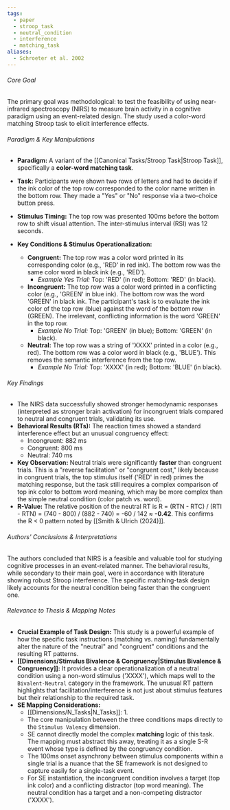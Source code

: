 ```yaml
---
tags:
  - paper
  - stroop_task
  - neutral_condition
  - interference
  - matching_task
aliases:
  - Schroeter et al. 2002
---
```


###### Core Goal
The primary goal was methodological: to test the feasibility of using near-infrared spectroscopy (NIRS) to measure brain activity in a cognitive paradigm using an event-related design. The study used a color-word matching Stroop task to elicit interference effects.

###### Paradigm & Key Manipulations

*   **Paradigm:** A variant of the [[Canonical Tasks/Stroop Task|Stroop Task]], specifically a **color-word matching task**.
*   **Task:** Participants were shown two rows of letters and had to decide if the ink color of the top row corresponded to the color name written in the bottom row. They made a "Yes" or "No" response via a two-choice button press.
*   **Stimulus Timing:** The top row was presented 100ms before the bottom row to shift visual attention. The inter-stimulus interval (RSI) was 12 seconds.

*   **Key Conditions & Stimulus Operationalization:**
    *   **Congruent:** The top row was a color word printed in its corresponding color (e.g., 'RED' in red ink). The bottom row was the same color word in black ink (e.g., 'RED').
        *   *Example Yes Trial:* Top: 'RED' (in red); Bottom: 'RED' (in black).
    *   **Incongruent:** The top row was a color word printed in a conflicting color (e.g., 'GREEN' in blue ink). The bottom row was the word 'GREEN' in black ink. The participant's task is to evaluate the ink color of the top row (blue) against the word of the bottom row (GREEN). The irrelevant, conflicting information is the word 'GREEN' in the top row.
        *   *Example No Trial:* Top: 'GREEN' (in blue); Bottom: 'GREEN' (in black).
    *   **Neutral:** The top row was a string of 'XXXX' printed in a color (e.g., red). The bottom row was a color word in black (e.g., 'BLUE'). This removes the semantic interference from the top row.
        *   *Example No Trial:* Top: 'XXXX' (in red); Bottom: 'BLUE' (in black).

###### Key Findings

*   The NIRS data successfully showed stronger hemodynamic responses (interpreted as stronger brain activation) for incongruent trials compared to neutral and congruent trials, validating its use.
*   **Behavioral Results (RTs):** The reaction times showed a standard interference effect but an unusual congruency effect:
    *   Incongruent: 882 ms
    *   Congruent: 800 ms
    *   Neutral: 740 ms
*   **Key Observation:** Neutral trials were significantly **faster** than congruent trials. This is a "reverse facilitation" or "congruent cost," likely because in congruent trials, the top stimulus itself ('RED' in red) primes the matching response, but the task still requires a complex comparison of top ink color to bottom word meaning, which may be more complex than the simple neutral condition (color patch vs. word).
*   **R-Value:** The relative position of the neutral RT is R = (RTN - RTC) / (RTI - RTN) = (740 - 800) / (882 - 740) = -60 / 142 ≈ **-0.42**. This confirms the R < 0 pattern noted by [[Smith & Ulrich (2024)]].

###### Authors' Conclusions & Interpretations

The authors concluded that NIRS is a feasible and valuable tool for studying cognitive processes in an event-related manner. The behavioral results, while secondary to their main goal, were in accordance with literature showing robust Stroop interference. The specific matching-task design likely accounts for the neutral condition being faster than the congruent one.

###### Relevance to Thesis & Mapping Notes

*   **Crucial Example of Task Design:** This study is a powerful example of how the specific task instructions (matching vs. naming) fundamentally alter the nature of the "neutral" and "congruent" conditions and the resulting RT patterns.
*   **[[Dimensions/Stimulus Bivalence & Congruency|Stimulus Bivalence & Congruency]]:** It provides a clear operationalization of a neutral condition using a non-word stimulus ('XXXX'), which maps well to the `Bivalent-Neutral` category in the framework. The unusual RT pattern highlights that facilitation/interference is not just about stimulus features but their relationship to the required task.
*   **SE Mapping Considerations:**
    *   [[Dimensions/N_Tasks|N_Tasks]]: 1.
    *   The core manipulation between the three conditions maps directly to the `Stimulus Valency` dimension.
    *   SE cannot directly model the complex **matching** logic of this task. The mapping must abstract this away, treating it as a single S-R event whose type is defined by the congruency condition.
    *   The 100ms onset asynchrony between stimulus components within a single trial is a nuance that the SE framework is not designed to capture easily for a single-task event.
    *   For SE instantiation, the incongruent condition involves a target (top ink color) and a conflicting distractor (top word meaning). The neutral condition has a target and a non-competing distractor ('XXXX').